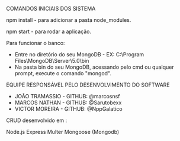 COMANDOS INICIAIS DOS SISTEMA

npm install - para adicionar a pasta node_modules.

npm start - para rodar a aplicação.

Para funcionar o banco:
- Entre no diretório do seu MongoDB - EX: C:\Program Files\MongoDB\Server\5.0\bin
- Na pasta bin do seu MongoDB, acessando pelo cmd ou qualquer prompt, execute o comando "mongod".

EQUIPE RESPONSÁVEL PELO DESENVOLVIMENTO DO SOFTWARE

- JOÃO TRAMASSIO - GITHUB: @marcosnsf
- MARCOS NATHAN - GITHUB: @Sarutobexx
- VICTOR MOREIRA - GITHUB: @NppGalatico


CRUD desenvolvido em :

Node.js
Express
Multer
Mongoose (Mongodb)
